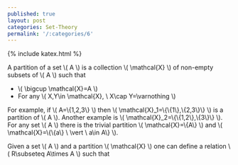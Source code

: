 ```yaml
---
published: true
layout: post
categories: Set-Theory
permalink: '/:categories/6'
---
```

{% include katex.html %}

A partition of a set \\( A \\) is a collection \\( \mathcal{X} \\) of non-empty subsets of \\( A \\) such that

- \\( \bigcup \mathcal{X}=A \\)
- For any \\( X,Y\in \mathcal{X}, \ X\cap Y=\varnothing \\)

For example, if \\( A=\\{1,2,3\\} \\) then \\( \mathcal{X}_1=\\{\\{1\\},\\{2,3\\}\\} \\) is a partition of \\( A \\). Another example is \\( \mathcal{X}_2=\\{\\{1,2\\},\\{3\\}\\} \\). For any set \\( A \\) there is the trivial partition \\( \mathcal{X}=\\{A\\} \\) and \\( \mathcal{X}=\\{\\{a\\} \ \vert \ a\in A\\} \\).

Given a set \\( A \\) and a partition \\( \mathcal{X} \\) one can define a relation \\( R\subseteq A\times A \\) such that
